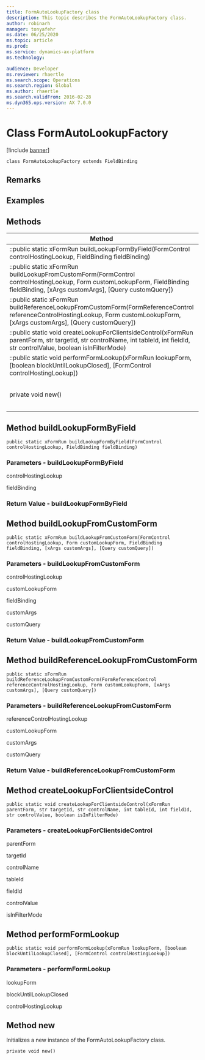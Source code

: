 ```yaml
---
title: FormAutoLookupFactory class
description: This topic describes the FormAutoLookupFactory class.
author: robinarh
manager: tonyafehr
ms.date: 06/25/2020
ms.topic: article
ms.prod: 
ms.service: dynamics-ax-platform
ms.technology: 

audience: Developer
ms.reviewer: rhaertle
ms.search.scope: Operations
ms.search.region: Global
ms.author: rhaertle
ms.search.validFrom: 2016-02-28
ms.dyn365.ops.version: AX 7.0.0
---
```


# Class FormAutoLookupFactory

[!include [banner](../includes/banner.md)]

```xpp
class FormAutoLookupFactory extends FieldBinding
```

## Remarks

## Examples

## Methods

| Method                                                                                                                                                                              | Description                                                    |
|-------------------------------------------------------------------------------------------------------------------------------------------------------------------------------------|----------------------------------------------------------------|
| ::public static xFormRun buildLookupFormByField(FormControl controlHostingLookup, FieldBinding fieldBinding)                                                                        |                                                                |
| ::public static xFormRun buildLookupFromCustomForm(FormControl controlHostingLookup, Form customLookupForm, FieldBinding fieldBinding, \[xArgs customArgs\], \[Query customQuery\]) |                                                                |
| ::public static xFormRun buildReferenceLookupFromCustomForm(FormReferenceControl referenceControlHostingLookup, Form customLookupForm, \[xArgs customArgs\], \[Query customQuery\]) |                                                                |
| ::public static void createLookupForClientsideControl(xFormRun parentForm, str targetId, str controlName, int tableId, int fieldId, str controlValue, boolean isInFilterMode)       |                                                                |
| ::public static void performFormLookup(xFormRun lookupForm, \[boolean blockUntilLookupClosed\], \[FormControl controlHostingLookup\])                                               |                                                                |
| private void new()                                                                                                                                                                  | Initializes a new instance of the FormAutoLookupFactory class. |

## Method buildLookupFormByField

```xpp
public static xFormRun buildLookupFormByField(FormControl controlHostingLookup, FieldBinding fieldBinding)
```

### Parameters - buildLookupFormByField

controlHostingLookup  

<!-- -->

fieldBinding  

### Return Value - buildLookupFormByField

## Method buildLookupFromCustomForm

```xpp
public static xFormRun buildLookupFromCustomForm(FormControl controlHostingLookup, Form customLookupForm, FieldBinding fieldBinding, [xArgs customArgs], [Query customQuery])
```

### Parameters - buildLookupFromCustomForm

controlHostingLookup  

<!-- -->

customLookupForm  

<!-- -->

fieldBinding  

<!-- -->

customArgs  

<!-- -->

customQuery  

### Return Value - buildLookupFromCustomForm

## Method buildReferenceLookupFromCustomForm

```xpp
public static xFormRun buildReferenceLookupFromCustomForm(FormReferenceControl referenceControlHostingLookup, Form customLookupForm, [xArgs customArgs], [Query customQuery])
```

### Parameters - buildReferenceLookupFromCustomForm

referenceControlHostingLookup  

<!-- -->

customLookupForm  

<!-- -->

customArgs  

<!-- -->

customQuery  

### Return Value - buildReferenceLookupFromCustomForm

## Method createLookupForClientsideControl

```xpp
public static void createLookupForClientsideControl(xFormRun parentForm, str targetId, str controlName, int tableId, int fieldId, str controlValue, boolean isInFilterMode)
```

### Parameters - createLookupForClientsideControl

parentForm  

<!-- -->

targetId  

<!-- -->

controlName  

<!-- -->

tableId  

<!-- -->

fieldId  

<!-- -->

controlValue  

<!-- -->

isInFilterMode  

## Method performFormLookup

```xpp
public static void performFormLookup(xFormRun lookupForm, [boolean blockUntilLookupClosed], [FormControl controlHostingLookup])
```

### Parameters - performFormLookup

lookupForm  

<!-- -->

blockUntilLookupClosed  

<!-- -->

controlHostingLookup  

## Method new

Initializes a new instance of the FormAutoLookupFactory class.

```xpp
private void new()
```

